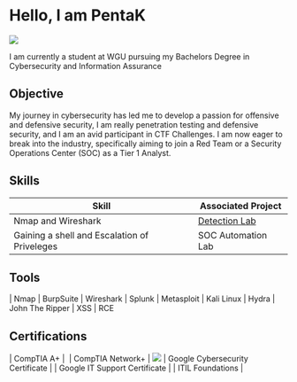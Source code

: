 # Hello, I am PentaK
<a href="https://www.linkedin.com/in/khattarv/"><img src="https://img.shields.io/badge/-LinkedIn-0072b1?&style=for-the-badge&logo=linkedin&logoColor=white" /></a>


I am currently a student at WGU pursuing my Bachelors Degree in Cybersecurity and Information Assurance 
## Objective

My journey in cybersecurity has led me to develop a passion for offensive and defensive security, I am really penetration testing and defensive security, and I am an avid participant in CTF Challenges. I am now eager to break into the industry, specifically aiming to join a Red Team or a Security Operations Center (SOC) as a Tier 1 Analyst.

## Skills


| Skill                                         | Associated Project         |
|-----------------------------------------------|----------------------------|
| Nmap and Wireshark                            | <a href="">Detection Lab</a>|
| Gaining a shell and Escalation of Priveleges  | SOC Automation Lab|

## Tools
| Nmap
| BurpSuite
| Wireshark
| Splunk
| Metasploit
| Kali Linux
| Hydra
| John The Ripper
| XSS
| RCE

## Certifications

| CompTIA A+                                    | <img ssrc="https://images.credly.com/size/220x220/images/63482325-a0d6-4f64-ae75-f5f33922c7d0/CompTIA_A_2Bce.png"/>
| CompTIA Network+                              | <img src="https://img.shields.io/badge/-Network%2B-007ACC?&style=for-the-badge&logo=CompTIA&logoColor=white" />
| Google Cybersecurity Certificate              | 
| Google IT Support Certificate                 | 
| ITIL Foundations                              | 

